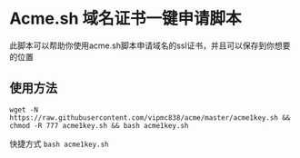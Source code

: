 # Acme.sh 域名证书一键申请脚本

此脚本可以帮助你使用acme.sh脚本申请域名的ssl证书，并且可以保存到你想要的位置

## 使用方法

```shell
wget -N https://raw.githubusercontent.com/vipmc838/acme/master/acme1key.sh && chmod -R 777 acme1key.sh && bash acme1key.sh
```

快捷方式 `bash acme1key.sh`

